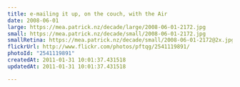 ```yaml
---
title: e-mailing it up, on the couch, with the Air
date: 2008-06-01
large: https://mea.patrick.nz/decade/large/2008-06-01-2172.jpg
small: https://mea.patrick.nz/decade/small/2008-06-01-2172.jpg
smallRetina: https://mea.patrick.nz/decade/small/2008-06-01-2172@2x.jpg
flickrUrl: http://www.flickr.com/photos/pftqg/2541119891/
photoId: "2541119891"
createdAt: 2011-01-31 10:01:37.431518
updatedAt: 2011-01-31 10:01:37.431518

---
```


